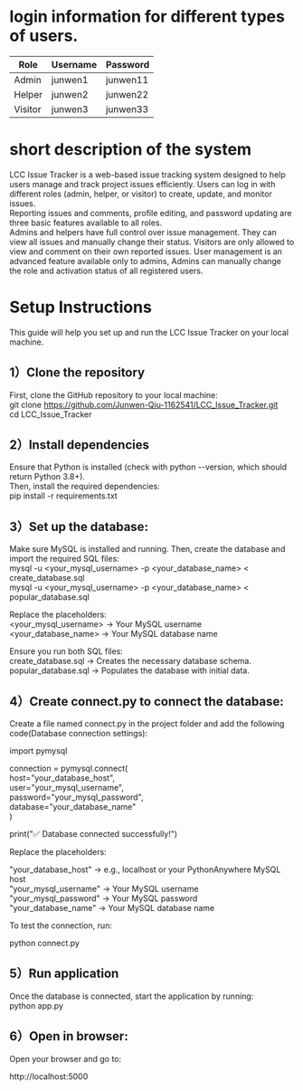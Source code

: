 # login information for different types of users. 

| Role  | Username  | Password  |
|--------|--------|--------|
| Admin  | junwen1  | junwen11  |
| Helper  | junwen2  | junwen22  |
| Visitor  | junwen3  | junwen33  |

# short description of the system 

LCC Issue Tracker is a web-based issue tracking system designed to help users manage and track project issues efficiently. Users can log in with different roles (admin, helper, or visitor) to create, update, and monitor issues. <br>
Reporting issues and comments, profile editing, and password updating are three basic features available to all roles.<br>
Admins and helpers have full control over issue management. They can view all issues and manually change their status. Visitors are only allowed to view and comment on their own reported issues.
User management is an advanced feature available only to admins, Admins can manually change the role and activation status of all registered users. <br>

# Setup Instructions

This guide will help you set up and run the LCC Issue Tracker on your local machine.

## 1）Clone the repository
First, clone the GitHub repository to your local machine:<br>
git clone https://github.com/Junwen-Qiu-1162541/LCC_Issue_Tracker.git<br>
cd LCC_Issue_Tracker

## 2）Install dependencies
Ensure that Python is installed (check with python --version, which should return Python 3.8+).<br>
Then, install the required dependencies:<br>
pip install -r requirements.txt

## 3）Set up the database:
Make sure MySQL is installed and running. Then, create the database and import the required SQL files:<br>
mysql -u <your_mysql_username> -p <your_database_name> < create_database.sql<br>
mysql -u <your_mysql_username> -p <your_database_name> < popular_database.sql

Replace the placeholders:<br>
<your_mysql_username> → Your MySQL username<br>
<your_database_name> → Your MySQL database name

Ensure you run both SQL files:<br>
create_database.sql → Creates the necessary database schema.<br>
popular_database.sql → Populates the database with initial data.

## 4）Create connect.py to connect the database:

Create a file named connect.py in the project folder and add the following code(Database connection settings):<br>

import pymysql<br>


connection = pymysql.connect(<br>
    host="your_database_host",<br>
    user="your_mysql_username",<br>
    password="your_mysql_password",<br>
    database="your_database_name"<br>
)

print("✅ Database connected successfully!")

Replace the placeholders:

"your_database_host" → e.g., localhost or your PythonAnywhere MySQL host<br>
"your_mysql_username" → Your MySQL username<br>
"your_mysql_password" → Your MySQL password<br>
"your_database_name" → Your MySQL database name

To test the connection, run:

python connect.py


## 5）Run application

Once the database is connected, start the application by running:<br>
python app.py


## 6）Open in browser:

Open your browser and go to:

http://localhost:5000



